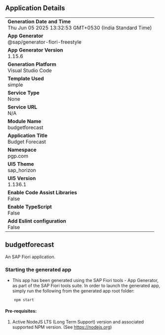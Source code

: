 ## Application Details
|               |
| ------------- |
|**Generation Date and Time**<br>Thu Jun 05 2025 13:32:53 GMT+0530 (India Standard Time)|
|**App Generator**<br>@sap/generator-fiori-freestyle|
|**App Generator Version**<br>1.15.6|
|**Generation Platform**<br>Visual Studio Code|
|**Template Used**<br>simple|
|**Service Type**<br>None|
|**Service URL**<br>N/A|
|**Module Name**<br>budgetforecast|
|**Application Title**<br>Budget Forecast|
|**Namespace**<br>pgp.com|
|**UI5 Theme**<br>sap_horizon|
|**UI5 Version**<br>1.136.1|
|**Enable Code Assist Libraries**<br>False|
|**Enable TypeScript**<br>False|
|**Add Eslint configuration**<br>False|

## budgetforecast

An SAP Fiori application.

### Starting the generated app

-   This app has been generated using the SAP Fiori tools - App Generator, as part of the SAP Fiori tools suite.  In order to launch the generated app, simply run the following from the generated app root folder:

```
    npm start
```

#### Pre-requisites:

1. Active NodeJS LTS (Long Term Support) version and associated supported NPM version.  (See https://nodejs.org)



